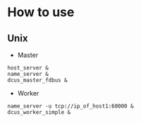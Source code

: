 # How to use

## Unix

- Master

```shell
host_server &
name_server &
dcus_master_fdbus &
```

- Worker

```shell
name_server -u tcp://ip_of_host1:60000 &
dcus_worker_simple &
```
